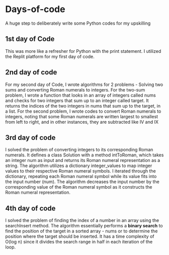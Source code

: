 # Days-of-code

A huge step to deliberately write some Python codes for my upskilling

## 1st day of Code

This was more like a refresher for Python with the print statement. I utilized the Replit platform for my first day of code.

## 2nd day of code

For my second day of Code, I wrote algorithms for 2 problems - Solving two sums and converting Roman numerals to integers. 
For the two-sum problem, I wrote a function that looks in an array of integers called nums and checks for two integers that sum up to an integer called target. It returns the indices of the two integers in nums that sum up to the target, in a list.
For the second problem, I wrote codes to convert Roman numerals to integers, noting that some Roman numerals are written largest to smallest from left to right, and in other instances, they are subtracted like IV and IX

## 3rd day of code

I solved the problem of converting integers to its corresponding Roman numerals. It defines a class Solution with a method intToRoman, which takes an integer num as input and returns its Roman numeral representation as a string. The algorithm utilizes a dictionary integer_values to map integer values to their respective Roman numeral symbols. I iterated through the dictionary, repeating each Roman numeral symbol while its value fits into the input number (num). The algorithm decreases the input number by the corresponding value of the Roman numeral symbol as it constructs the Roman numeral representation.

## 4th day of code

I solved the problem of finding the index of a number in an array using the searchInsert method. The algorithm essentially performs a **binary search** to find the position of the target in a sorted array - nums or to determine the position where the target should be inserted. It has a time complexity of O(log n) since it divides the search range in half in each iteration of the loop.

